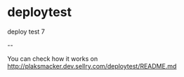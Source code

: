 deploytest
==========

deploy test 7

--

You can check how it works on http://plaksmacker.dev.sellry.com/deploytest/README.md
